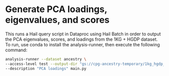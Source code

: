 # Generate PCA loadings, eigenvalues, and scores

This runs a Hail query script in Dataproc using Hail Batch in order to output the PCA eigenvalues, scores, and loadings from the 1KG + HGDP dataset. To run, use conda to install the analysis-runner, then execute the following command:

```sh
analysis-runner --dataset ancestry \
--access-level test --output-dir "gs://cpg-ancestry-temporary/1kg_hgdp_pca/v0" \
--description "PCA loadings" main.py
```
